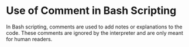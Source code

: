 # Use of Comment in Bash Scripting

In Bash scripting, comments are used to add notes or explanations to the code. These comments are ignored by the interpreter and are only meant for human readers. 

